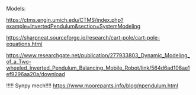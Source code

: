 Models:

https://ctms.engin.umich.edu/CTMS/index.php?example=InvertedPendulum&section=SystemModeling

https://sharpneat.sourceforge.io/research/cart-pole/cart-pole-equations.html

https://www.researchgate.net/publication/277933803_Dynamic_Modeling_of_a_Two-wheeled_Inverted_Pendulum_Balancing_Mobile_Robot/link/564d6ad108ae1ef9296aa20a/download

!!!!! Synpy mech!!!!
https://www.moorepants.info/blog/npendulum.html
